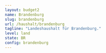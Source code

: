```yaml
---
layout: budget2
name: Brandenburg
slug: brandenburg
url: /haushalt/brandenburg
tagline: "Landeshaushalt für Brandenburg."
level: land
state: BR
config: brandenburg
---
```

